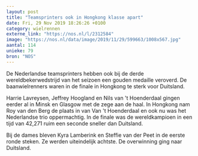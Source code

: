 ```yaml
---
layout: post
title: "Teamsprinters ook in Hongkong klasse apart"
date: Fri, 29 Nov 2019 18:26:26 +0100
category: wielrennen
externe_link: "https://nos.nl/l/2312584"
image: "https://nos.nl/data/image/2019/11/29/599663/1008x567.jpg"
aantal: 114
unieke: 79
bron: "NOS"
---
```


<p>De Nederlandse teamsprinters hebben ook bij de derde wereldbekerwedstrijd van het seizoen een gouden medaille veroverd. De baanwielrenners waren in de finale in Hongkong te sterk voor Duitsland.</p>
<p>Harrie Lavreysen, Jeffrey Hoogland en Nils van 't Hoenderdaal gingen eerder al in Minsk en Glasgow met de zege aan de haal. In Hongkong nam Roy van den Berg de plaats in van Van 't Hoenderdaal en ook nu was het Nederlandse trio oppermachtig. In de finale was de wereldkampioen in een tijd van 42,271 ruim een seconde sneller dan Duitsland.</p>
<p>Bij de dames bleven Kyra Lamberink en Steffie van der Peet in de eerste ronde steken. Ze werden uiteindelijk achtste. De overwinning ging naar Duitsland.</p>
